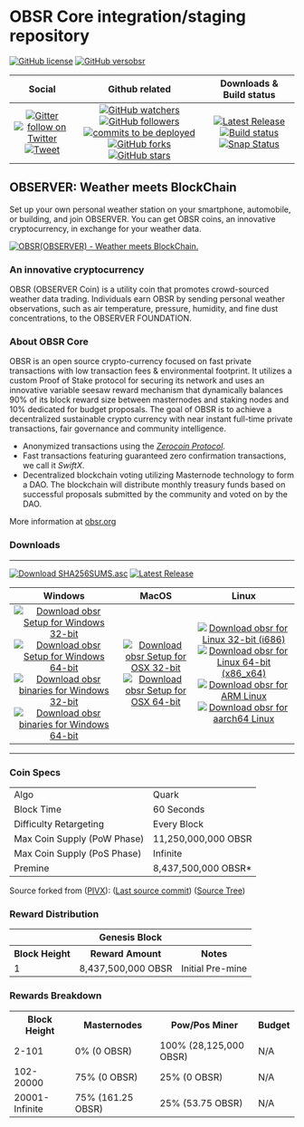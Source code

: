 OBSR Core integration/staging repository
=====================================
[![GitHub license](https://img.shields.io/github/license/observernet/obsr.svg)](https://github.com/observernet/obsr) [![GitHub versobsr](https://badge.fury.io/gh/observernet%2Fobsr.svg)](https://badge.fury.io/gh/observernet%2Fobsr)

| Social  | Github related  | Downloads & Build status  |
|:-:|:-:|:-:|
| [![Gitter](https://badges.gitter.im/Join%20Chat.svg)](https://gitter.im/observerChannel/Lobby) [![follow on Twitter](https://img.shields.io/twitter/follow/observernet.svg?style=social&logo=twitter)](https://goo.gl/ep8bDc) [![Tweet](https://img.shields.io/twitter/url/https/github.com/observernet/obsr.svg?style=social)](https://goo.gl/jitceD) | [![GitHub watchers](https://img.shields.io/github/watchers/observernet/obsr.svg?style=social&label=Watch)](https://github.com/observernet/obsr/watchers) [![GitHub followers](https://img.shields.io/github/followers/observernet.svg?style=social&label=Follow)](https://github.com/observernet/obsr/followers) [![commits to be deployed](https://img.shields.io/github/commits-since/observernet/obsr/master.svg?label=commits%20to%20be%20deployed)](https://github.com/observernet/obsr/compare/1.0.1...master) [![GitHub forks](https://img.shields.io/github/forks/observernet/obsr.svg)](https://github.com/observernet/obsr/network) [![GitHub stars](https://img.shields.io/github/stars/observernet/obsr.svg)](https://github.com/observernet/obsr/stargazers) | [![Latest Release](https://img.shields.io/github/downloads/observernet/obsr/latest/total.svg)](https://github.com/observernet/obsr/releases/latest) [![Build status](https://travis-ci.org/observernet/obsr.svg?branch=master)](https://travis-ci.org/observernet/obsr) [![Snap Status](https://build.snapcraft.io/badge/observernet/obsr.svg)](https://build.snapcraft.io/user/observernet/obsr) |


## OBSERVER: Weather meets BlockChain

Set up your own personal weather station on your smartphone, automobile, or building, and join OBSERVER. You can get OBSR coins, an innovative cryptocurrency, in exchange for your weather data. 

[![OBSR(OBSERVER) - Weather meets BlockChain.](http://img.youtube.com/vi/BYXCcSFR_cA/0.jpg)](http://www.youtube.com/watch?v=BYXCcSFR_cA "OBSR(OBSERVER) - Weather meets BlockChain.")

### An innovative cryptocurrency
OBSR (OBSERVER Coin) is a utility coin that promotes crowd-sourced weather data trading.
Individuals earn OBSR by sending personal weather observations, such as air temperature, pressure, humidity, and fine dust concentrations, to the OBSERVER FOUNDATION. 

### About OBSR Core
OBSR is an open source crypto-currency focused on fast private transactions with low transaction fees & environmental footprint.  It utilizes a custom Proof of Stake protocol for securing its network and uses an innovative variable seesaw reward mechanism that dynamically balances 90% of its block reward size between masternodes and staking nodes and 10% dedicated for budget proposals. The goal of OBSR is to achieve a decentralized sustainable crypto currency with near instant full-time private transactions, fair governance and community intelligence.
- Anonymized transactions using the [_Zerocoin Protocol_](http://www.obsr.org/zobsr).
- Fast transactions featuring guaranteed zero confirmation transactions, we call it _SwiftX_.
- Decentralized blockchain voting utilizing Masternode technology to form a DAO. The blockchain will distribute monthly treasury funds based on successful proposals submitted by the community and voted on by the DAO.

More information at [obsr.org](http://www.obsr.org)

### Downloads
---

[![Download SHA256SUMS.asc](https://img.shields.io/github/downloads/observernet/obsr/v1.0.1/SHA256SUMS.asc.svg)](https://github.com/observernet/obsr/releases/download/v1.0.1/SHA256SUMS.asc) [![Latest Release](https://img.shields.io/github/downloads/observernet/obsr/latest/total.svg)](https://github.com/observernet/obsr/releases/latest)


| Windows | MacOS | Linux |
|:-:|:-:|:-:|
| [![Download obsr Setup for Windows 32-bit](https://img.shields.io/github/downloads/observernet/obsr/latest/obsr-1.0.1-win32-setup-unsigned.exe.svg)](https://github.com/observernet/obsr/releases/download/v1.0.1/obsr-1.0.1-win32-setup-unsigned.exe) [![Download obsr Setup for Windows 64-bit](https://img.shields.io/github/downloads/observernet/obsr/latest/obsr-1.0.1-win64-setup-unsigned.exe.svg)](https://github.com/observernet/obsr/releases/download/v1.0.1/obsr-1.0.1-win64-setup-unsigned.exe) [![Download obsr binaries for Windows 32-bit](https://img.shields.io/github/downloads/observernet/obsr/latest/obsr-1.0.1-win32.zip.svg)](https://github.com/observernet/obsr/releases/download/v1.0.1/obsr-1.0.1-win32.zip) [![Download obsr binaries for Windows 64-bit](https://img.shields.io/github/downloads/observernet/obsr/latest/obsr-1.0.1-win64.zip.svg)](https://github.com/observernet/obsr/releases/download/v1.0.1/obsr-1.0.1-win64.zip) | [![Download obsr Setup for OSX 32-bit](https://img.shields.io/github/downloads/observernet/obsr/v1.0.1/obsr-1.0.1-osx-unsigned.dmg.svg)](https://github.com/observernet/obsr/releases/download/v1.0.1/obsr-1.0.1-osx-unsigned.dmg)[![Download obsr Setup for OSX 64-bit](https://img.shields.io/github/downloads/observernet/obsr/v1.0.1/obsr-1.0.1-osx64.tar.gz.svg)](https://github.com/observernet/obsr/releases/download/v1.0.1/obsr-1.0.1-osx64.tar.gz.exe) | [![Download obsr for Linux 32-bit (i686)](https://img.shields.io/github/downloads/observernet/obsr/v1.0.1/obsr-1.0.1-i686-pc-linux-gnu.tar.gz.svg)](https://github.com/observernet/obsr/releases/download/v1.0.1/obsr-1.0.1-i686-pc-linux-gnu.tar.gz) [![Download obsr for Linux 64-bit (x86_x64)](https://img.shields.io/github/downloads/observernet/obsr/v1.0.1/obsr-1.0.1-x86_64-linux-gnu.tar.gz.svg)](https://github.com/observernet/obsr/releases/download/v1.0.1/obsr-1.0.1-x86_64-linux-gnu.tar.gz) [![Download obsr for ARM Linux](https://img.shields.io/github/downloads/observernet/obsr/v1.0.1/obsr-1.0.1-arm-linux-gnueabihf.tar.gz.svg)](https://github.com/observernet/obsr/releases/download/v1.0.1/obsr-1.0.1-arm-linux-gnueabihf.tar.gz) [![Download obsr for aarch64 Linux](https://img.shields.io/github/downloads/observernet/obsr/v1.0.1/obsr-1.0.1-aarch64-linux-gnu.tar.gz.svg)](https://github.com/observernet/obsr/releases/download/v1.0.1/obsr-1.0.1-aarch64-linux-gnu.tar.gz) |


---

### Coin Specs
<table>
<tr><td>Algo</td><td>Quark</td></tr>
<tr><td>Block Time</td><td>60 Seconds</td></tr>
<tr><td>Difficulty Retargeting</td><td>Every Block</td></tr>
<tr><td>Max Coin Supply (PoW Phase)</td><td>11,250,000,000 OBSR</td></tr>
<tr><td>Max Coin Supply (PoS Phase)</td><td>Infinite</td></tr>
<tr><td>Premine</td><td>8,437,500,000 OBSR*</td></tr>
</table>

Source forked from ([PIVX](https://pivx.org/)): ([Last source commit](https://github.com/PIVX-Project/PIVX/commit/44840c50693e784ed0a5ef0bfed1ce7d9d88aa97)) ([Source Tree](https://github.com/PIVX-Project/PIVX/tree/44840c50693e784ed0a5ef0bfed1ce7d9d88aa97))

### Reward Distribution

<table>
  <th colspan="3"><center>Genesis Block</center></th>
<tr><th>Block Height</th><th>Reward Amount</th><th>Notes</th></tr>
<tr><td>1</td><td>8,437,500,000 OBSR</td><td>Initial Pre-mine</td></tr>
</table>

### Rewards Breakdown

<table>
<th>Block Height</th><th>Masternodes</th><th>Pow/Pos Miner</th><th>Budget</th>
<tr><td>2-101</td><td>0% (0 OBSR)</td><td>100% (28,125,000 OBSR)</td><td>N/A</td></tr>
<tr><td>102-20000</td><td>75% (0 OBSR)</td><td>25% (0 OBSR)</td><td>N/A</td></tr>
<tr><td>20001-Infinite</td><td>75% (161.25 OBSR)</td><td>25% (53.75 OBSR)</td><td>N/A</td></tr>
</table>

